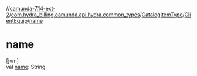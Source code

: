 //[camunda-7.14-ext-2](../../../../index.md)/[com.hydra_billing.camunda.api.hydra.common_types](../../index.md)/[CatalogItemType](../index.md)/[ClientEquip](index.md)/[name](name.md)

# name

[jvm]\
val [name](name.md): String
